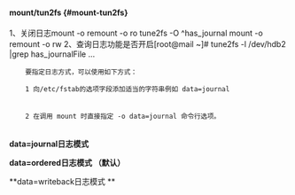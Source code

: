 #### mount/tun2fs {#mount-tun2fs}

1、关闭日志mount -o remount -o ro tune2fs -O ^has_journal mount -o remount -o rw 2、查询日志功能是否开启[root@mail ~]# tune2fs -l /dev/hdb2 |grep has_journalFile ... 

        要指定日志方式，可以使用如下方式：

        1 向/etc/fstab的选项字段添加适当的字符串例如 data=journal 

|                                                         |                                         |
| --- | --- |

        2 在调用 mount 时直接指定 -o data=journal 命令行选项。

|                                                         |                                         |
| --- | --- |

**data=journal日志模式**

**data=ordered日志模式 （默认）**

**data=writeback日志模式 **